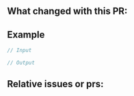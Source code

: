 ## What changed with this PR:

<!-- Quick summary of what is the purpose of this PR -->

## Example

```java
// Input

// Output

```

## Relative issues or prs:

<!--
Please also reference the issue number in a commit message to [automatically close the related Github issue](https://help.github.com/articles/closing-issues-via-commit-messages/)
-->

